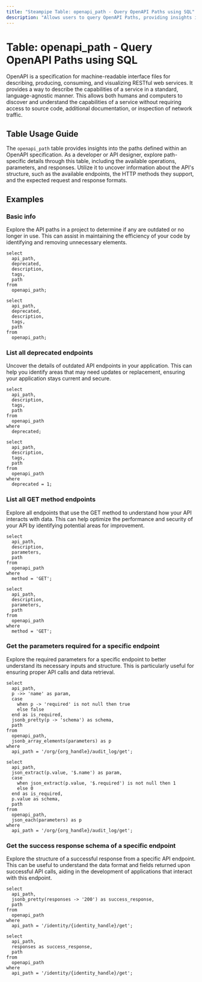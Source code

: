 ```yaml
---
title: "Steampipe Table: openapi_path - Query OpenAPI Paths using SQL"
description: "Allows users to query OpenAPI Paths, providing insights into the available API endpoints and their configurations."
---
```


# Table: openapi_path - Query OpenAPI Paths using SQL

OpenAPI is a specification for machine-readable interface files for describing, producing, consuming, and visualizing RESTful web services. It provides a way to describe the capabilities of a service in a standard, language-agnostic manner. This allows both humans and computers to discover and understand the capabilities of a service without requiring access to source code, additional documentation, or inspection of network traffic.

## Table Usage Guide

The `openapi_path` table provides insights into the paths defined within an OpenAPI specification. As a developer or API designer, explore path-specific details through this table, including the available operations, parameters, and responses. Utilize it to uncover information about the API's structure, such as the available endpoints, the HTTP methods they support, and the expected request and response formats.

## Examples

### Basic info
Explore the API paths in a project to determine if any are outdated or no longer in use. This can assist in maintaining the efficiency of your code by identifying and removing unnecessary elements.

```sql+postgres
select
  api_path,
  deprecated,
  description,
  tags,
  path
from
  openapi_path;
```

```sql+sqlite
select
  api_path,
  deprecated,
  description,
  tags,
  path
from
  openapi_path;
```

### List all deprecated endpoints
Uncover the details of outdated API endpoints in your application. This can help you identify areas that may need updates or replacement, ensuring your application stays current and secure.

```sql+postgres
select
  api_path,
  description,
  tags,
  path
from
  openapi_path
where
  deprecated;
```

```sql+sqlite
select
  api_path,
  description,
  tags,
  path
from
  openapi_path
where
  deprecated = 1;
```

### List all GET method endpoints
Explore all endpoints that use the GET method to understand how your API interacts with data. This can help optimize the performance and security of your API by identifying potential areas for improvement.

```sql+postgres
select
  api_path,
  description,
  parameters,
  path
from
  openapi_path
where
  method = 'GET';
```

```sql+sqlite
select
  api_path,
  description,
  parameters,
  path
from
  openapi_path
where
  method = 'GET';
```

### Get the parameters required for a specific endpoint
Explore the required parameters for a specific endpoint to better understand its necessary inputs and structure. This is particularly useful for ensuring proper API calls and data retrieval.

```sql+postgres
select
  api_path,
  p ->> 'name' as param,
  case
    when p -> 'required' is not null then true
    else false
  end as is_required,
  jsonb_pretty(p -> 'schema') as schema,
  path
from
  openapi_path,
  jsonb_array_elements(parameters) as p
where
  api_path = '/org/{org_handle}/audit_log/get';
```

```sql+sqlite
select
  api_path,
  json_extract(p.value, '$.name') as param,
  case
    when json_extract(p.value, '$.required') is not null then 1
    else 0
  end as is_required,
  p.value as schema,
  path
from
  openapi_path,
  json_each(parameters) as p
where
  api_path = '/org/{org_handle}/audit_log/get';
```

### Get the success response schema of a specific endpoint
Explore the structure of a successful response from a specific API endpoint. This can be useful to understand the data format and fields returned upon successful API calls, aiding in the development of applications that interact with this endpoint.

```sql+postgres
select
  api_path,
  jsonb_pretty(responses -> '200') as success_response,
  path
from
  openapi_path
where
  api_path = '/identity/{identity_handle}/get';
```

```sql+sqlite
select
  api_path,
  responses as success_response,
  path
from
  openapi_path
where
  api_path = '/identity/{identity_handle}/get';
```